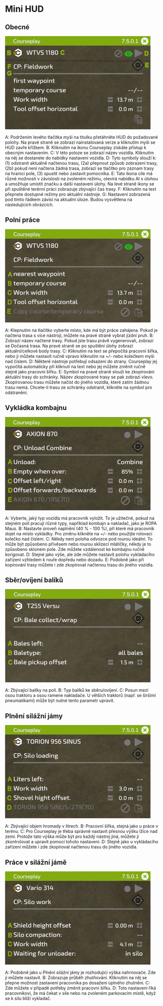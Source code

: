 # Mini HUD

## Obecné

![Image](assets/images/minihudhelp_general_0_0_478_305.png)


A: Podržením levého tlačítka myši na titulku přetáhněte HUD do požadované polohy. Na pravé straně se zobrazí nainstalovaná verze a kliknutím myši se HUD zavře křížkem.
B: Kliknutím na ikonu Courseplay získáte přístup k obecným nastavením.
C: V této poloze se zobrazí název vozidla. Kliknutím na něj se dostanete do nabídky nastavení vozidla.
D: Tyto symboly slouží k: (1) odstranit aktuálně načtenou trasu, (2a) přepnout způsob zobrazení trasy, (2b) pokud není načtena žádná trasa, zobrazí se tlačítko pro záznam trasy na hranici pole, (3) spustit nebo zastavit pomocníka.
E: Tato ikona cíle má různé možnosti v závislosti na zvoleném režimu, otevírá nabídku AI s úlohou a umožňuje umístit značku a další nastavení úlohy. Na levé straně ikony se při spuštěné terénní práci zobrazuje zbývající čas trasy.
F: Kliknutím na text přepnete dostupné režimy pro aktuální nástroje.
G: Nastavení zobrazená pod tímto řádkem závisí na aktuální úloze. Budou vysvětlena na následujících obrázcích.


## Polní práce

![Image](assets/images/minihudhelp_fieldwork_0_0_478_305.png)


A: Klepnutím na tlačítko vyberte místo, kde má být práce zahájena. Pokud je načtena trasa s více nástroji, můžete na pravé straně vybrat jízdní pruh.
B: Zobrazí název načtené trasy. Pokud jste trasu právě vygenerovali, zobrazí se Dočasná trasa. Na pravé straně se po spuštění úlohy zobrazí aktuální/celkové body trasy.
C: Kliknutím na text se přepočítá pracovní šířka, nebo ji můžete nastavit ručně vpravo kliknutím na +/- nebo kolečkem myši nad číslem.
D: Některé nástroje potřebují odsazení do strany. Courseplay jej vypočítá automaticky při kliknutí na text nebo jej můžete změnit ručně stejně jako pracovní šířku.
E: Symbol na pravé straně slouží ke zkopírování aktuální trasy do schránky. Název zkopírované trasy se pak zobrazí vlevo. Zkopírovanou trasu můžete načíst do jiného vozidla, které zatím žádnou trasu nemá. Chcete-li trasu ze schránky odstranit, klikněte na symbol pro odstranění.


## Vykládka kombajnu

![Image](assets/images/minihudhelp_combineunload_0_0_478_305.png)


A: Vyberte, jaký typ vozidla má pracovník vyložit. To je užitečné, pokud na stejném poli pracují různé typy, například kombajn a nakladač, jako je ROPA Maus.
B: Nastavte úroveň naplnění (40 % - 100 %), při které má pracovník dojet na místo vykládky. Pro změnu klikněte na +/- nebo použijte rolovací kolečko nad číslem.
C: Někdy není poloha odvozce pod rourou ideální. To může být způsobeno přívěsem nebo rourou sklízecí mlátičky, někdy je to způsobeno sklonem pole. Zde můžete vzdálenost ke kombajnu ručně korigovat.
D: Stejné jako výše, ale zde můžete nastavit polohu vykládacího zařízení vzhledem k rouře dopředu nebo dozadu.
E: Podobně jako při kopírování trasy můžete i zde zkopírovat načtenou trasu do jiného vozidla.


## Sběr/ovíjení balíků

![Image](assets/images/minihudhelp_balecollect_0_0_478_305.png)


A: Zbývající balíky na poli.
B: Typ balíků ke sběru/ovíjení.
C: Posun mezi osou traktoru a osou ramene nakladače. U větších traktorů (např. se širšími pneumatikami) může být nutné tento parametr upravit.


## Plnění silážní jámy

![Image](assets/images/minihudhelp_siloloader_0_0_478_305.png)


A: Zbývající objem hromady v litrech.
B: Pracovní šířka, stejná jako u práce v terénu.
C: Pro Courseplay je třeba správně nastavit přesnou výšku lžíce nad zemí. Protože tato výška může být pro každý nástroj jiná, můžete ji zkontrolovat a upravit pomocí tohoto nastavení.
D: Stejně jako u vykládacího zařízení můžete i zde zkopírovat načtenou trasu do jiného vozidla.


## Práce v silážní jámě

![Image](assets/images/minihudhelp_siloworker_0_0_478_305.png)


A: Podobně jako u Plnění silážní jámy je rozhodující výška nahrnovače. Zde ji můžete nastavit.
B: Zobrazuje průběh zhutňování. Kliknutím na něj se přepne možnost zastavení pracovníka po dosažení úplného zhutnění.
C: Zde můžete v případě potřeby změnit pracovní šířku.
D: Toto nastavení říká pracovníkovi, že má čekat v sile nebo na zvoleném parkovacím místě, když se k silu blíží vykladač.


